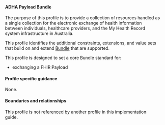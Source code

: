 #### ADHA Payload Bundle
The purpose of this profile is to provide a collection of resources handled as a single collection for the electronic exchange of health information between individuals, healthcare providers, and the My Health Record system infrastructure in Australia.

This profile identifies the additional constraints, extensions, and value sets that build on and extend [Bundle](http://hl7.org/fhir/R4/bundle.html) that are supported. 

This profile is designed to set a core Bundle standard for:
* exchanging a FHIR Payload


#### Profile specific guidance
None.

#### Boundaries and relationships
This profile is not referenced by another profile in this implementation guide.  
